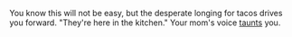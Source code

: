 You know this will not be easy, but the desperate longing for tacos drives you forward.
"They're here in the kitchen." Your mom's voice [taunts](create-your-own-adventure/english/advice_from_mother/advice_from_mother.md) you.